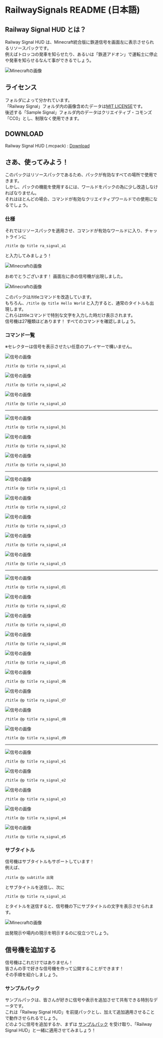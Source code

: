 # RailwaySignals README (日本語)
## Railway Signal HUD とは？
Railway Signal HUD は、Minecraft統合版に鉄道信号を画面左に表示させられるリソースパックです。  
例えばトロッコの発車を知らせたり、あるいは「鉄道アドオン」で運転士に停止や発車を知らせるなんて事ができるでしょう。  
  
![Minecraftの画像](https://raw.githubusercontent.com/R-Amano/RailwaySignals/main/Guide/rs02.png)  

## ライセンス
フォルダによって分かれています。  
「Railway Signal」フォルダ内の画像含めたデータは[MIT LICENSE](LICENSE)です。  
後述する「Sample Signal」フォルダ内のデータはクリエイティブ・コモンズ「CC0」とし、制限なく使用できます。  

## DOWNLOAD 
Railway Signal HUD (.mcpack) : [Download](https://drive.usercontent.google.com/u/0/uc?id=1sJNOVIsNqOQ72T2ZtVfTtUBaHi4dlKZF&export=download)  

## さあ、使ってみよう！
このパックはリソースパックであるため、パックが有効なすべての場所で使用できます。  
しかし、パックの機能を使用するには、ワールドをパックの為に少し改造しなければなりません。  
それはほとんどの場合、コマンドが有効なクリエイティブワールドでの使用になるでしょう。  

### 仕様
それではリソースパックを適用させ、コマンドが有効なワールドに入り、チャットラインに
```
/title @p title ra_signal_a1
```
と入力してみましょう！  
  
![Minecraftの画像](https://raw.githubusercontent.com/R-Amano/RailwaySignals/main/Guide/rs01.png)  

おめでとうございます！ 画面左に赤の信号機が出現しました。  
  
![Minecraftの画像](https://raw.githubusercontent.com/R-Amano/RailwaySignals/main/Guide/rs02.png)  

このパックは/titleコマンドを改造しています。  
もちろん、`/title @p title Hello World` と入力すると、通常のタイトルも出現します。  
これらはtitleコマンドで特別な文字を入力した時だけ表示されます。  
信号機は27種類ほどあります！ すべてのコマンドを確認しましょう。  

### コマンド一覧
※セレクターは信号を表示させたい任意のプレイヤーで構いません。  

![信号の画像](https://raw.githubusercontent.com/R-Amano/RailwaySignals/main/Railway%20Signal/textures/signals/ra_signal_a1.png)  
```
/title @p title ra_signal_a1
```
![信号の画像](https://raw.githubusercontent.com/R-Amano/RailwaySignals/main/Railway%20Signal/textures/signals/ra_signal_a2.png)  
```
/title @p title ra_signal_a2
```
![信号の画像](https://raw.githubusercontent.com/R-Amano/RailwaySignals/main/Railway%20Signal/textures/signals/ra_signal_a3.png)  
```
/title @p title ra_signal_a3
```
-----
![信号の画像](https://raw.githubusercontent.com/R-Amano/RailwaySignals/main/Railway%20Signal/textures/signals/ra_signal_b1.png)  
```
/title @p title ra_signal_b1
```
![信号の画像](https://raw.githubusercontent.com/R-Amano/RailwaySignals/main/Railway%20Signal/textures/signals/ra_signal_b2.png)  
```
/title @p title ra_signal_b2
```
![信号の画像](https://raw.githubusercontent.com/R-Amano/RailwaySignals/main/Railway%20Signal/textures/signals/ra_signal_b3.png)  
```
/title @p title ra_signal_b3
```
-----
![信号の画像](https://raw.githubusercontent.com/R-Amano/RailwaySignals/main/Railway%20Signal/textures/signals/ra_signal_c1.png)  
```
/title @p title ra_signal_c1
```
![信号の画像](https://raw.githubusercontent.com/R-Amano/RailwaySignals/main/Railway%20Signal/textures/signals/ra_signal_c2.png)  
```
/title @p title ra_signal_c2
```
![信号の画像](https://raw.githubusercontent.com/R-Amano/RailwaySignals/main/Railway%20Signal/textures/signals/ra_signal_c3.png)  
```
/title @p title ra_signal_c3
```
![信号の画像](https://raw.githubusercontent.com/R-Amano/RailwaySignals/main/Railway%20Signal/textures/signals/ra_signal_c4.png)  
```
/title @p title ra_signal_c4
```
![信号の画像](https://raw.githubusercontent.com/R-Amano/RailwaySignals/main/Railway%20Signal/textures/signals/ra_signal_c5.png)  
```
/title @p title ra_signal_c5
```
-----
![信号の画像](https://raw.githubusercontent.com/R-Amano/RailwaySignals/main/Railway%20Signal/textures/signals/ra_signal_d1.png)  
```
/title @p title ra_signal_d1
```
![信号の画像](https://raw.githubusercontent.com/R-Amano/RailwaySignals/main/Railway%20Signal/textures/signals/ra_signal_d2.png)  
```
/title @p title ra_signal_d2
```
![信号の画像](https://raw.githubusercontent.com/R-Amano/RailwaySignals/main/Railway%20Signal/textures/signals/ra_signal_d3.png)  
```
/title @p title ra_signal_d3
```
![信号の画像](https://raw.githubusercontent.com/R-Amano/RailwaySignals/main/Railway%20Signal/textures/signals/ra_signal_d4.png)  
```
/title @p title ra_signal_d4
```
![信号の画像](https://raw.githubusercontent.com/R-Amano/RailwaySignals/main/Railway%20Signal/textures/signals/ra_signal_d5.png)  
```
/title @p title ra_signal_d5
```
![信号の画像](https://raw.githubusercontent.com/R-Amano/RailwaySignals/main/Railway%20Signal/textures/signals/ra_signal_d6.png)  
```
/title @p title ra_signal_d6
```
![信号の画像](https://raw.githubusercontent.com/R-Amano/RailwaySignals/main/Railway%20Signal/textures/signals/ra_signal_d7.png)  
```
/title @p title ra_signal_d7
```
![信号の画像](https://raw.githubusercontent.com/R-Amano/RailwaySignals/main/Railway%20Signal/textures/signals/ra_signal_d8.png)  
```
/title @p title ra_signal_d8
```
![信号の画像](https://raw.githubusercontent.com/R-Amano/RailwaySignals/main/Railway%20Signal/textures/signals/ra_signal_d9.png)  
```
/title @p title ra_signal_d9
```
-----
![信号の画像](https://raw.githubusercontent.com/R-Amano/RailwaySignals/main/Railway%20Signal/textures/signals/ra_signal_e1.png)  
```
/title @p title ra_signal_e1
```
![信号の画像](https://raw.githubusercontent.com/R-Amano/RailwaySignals/main/Railway%20Signal/textures/signals/ra_signal_e2.png)  
```
/title @p title ra_signal_e2
```
![信号の画像](https://raw.githubusercontent.com/R-Amano/RailwaySignals/main/Railway%20Signal/textures/signals/ra_signal_e3.png)  
```
/title @p title ra_signal_e3
```
![信号の画像](https://raw.githubusercontent.com/R-Amano/RailwaySignals/main/Railway%20Signal/textures/signals/ra_signal_e4.png)  
```
/title @p title ra_signal_e4
```
![信号の画像](https://raw.githubusercontent.com/R-Amano/RailwaySignals/main/Railway%20Signal/textures/signals/ra_signal_e5.png)  
```
/title @p title ra_signal_e5
```

### サブタイトル
信号機はサブタイトルもサポートしています！  
例えば、
```
/title @p subtitle 出発
```
とサブタイトルを送信し、次に
```
/title @p title ra_signal_a1
```
とタイトルを送信すると、信号機の下にサブタイトルの文字を表示させられます。  

![Minecraftの画像](https://raw.githubusercontent.com/R-Amano/RailwaySignals/main/Guide/rs05.png)  
  
出発現示や場内の現示を明示するのに役立つでしょう。  

## 信号機を追加する
信号機はこれだけではありません！  
皆さんの手で好きな信号機を作って公開することができます！  
その手順を紹介しましょう。  

### サンプルパック
サンプルパックは、皆さんが好きに信号や表示を追加させて共有できる特別なデータです。  
これは「Railway Signal HUD」を前提パックとし、加えて追加適用させることで動作させられるでしょう。  
どのように信号を追加するか、まずは [サンプルパック](https://drive.usercontent.google.com/u/0/uc?id=12RPP0pogLpgTLQbjW5zuBMI8uNSgbJs0&export=download) を受け取り、「Railway Signal HUD」と一緒に適用させてみましょう！  







